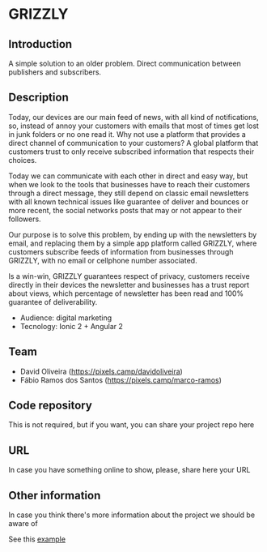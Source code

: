 # GRIZZLY

## Introduction

A simple solution to an older problem. Direct communication between publishers and subscribers.

## Description

Today, our devices are our main feed of news, with all kind of notifications, so, instead of annoy your customers with emails that most of times get lost in junk folders or no one read it. Why not use a platform that provides a direct channel of communication to your customers? A global platform that customers trust to only receive subscribed information that respects their choices.  

Today we can communicate with each other in direct and easy way, but when we look to the tools that businesses have to reach their customers through a direct message, they still depend on classic email newsletters with all known technical issues like guarantee of deliver and bounces or more recent, the social networks posts that may or not appear to their followers.  

Our purpose is to solve this problem, by ending up with the newsletters by email, and replacing them by a simple app platform called GRIZZLY, where customers subscribe feeds of information from businesses through GRIZZLY, with no email or cellphone number associated. 

Is a win-win, GRIZZLY guarantees respect of privacy, customers receive directly in their devices the newsletter and businesses has a trust report about views, which percentage of newsletter has been read and 100% guarantee of deliverability.

 * Audience: digital marketing
 * Tecnology: Ionic 2 + Angular 2

## Team

 * David Oliveira (https://pixels.camp/davidoliveira) 
 * Fábio Ramos dos Santos (https://pixels.camp/marco-ramos) 

## Code repository

This is not required, but if you want, you can share your project repo here 

## URL 

In case you have something online to show, please, share here your URL 

## Other information

In case you think there's more information about the project we should be aware of

See this [example][1]

[1]: nobull_bot.md
